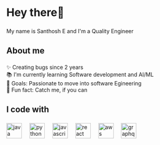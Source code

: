 <h1 align="left">Hey there👋</h1>

###

<p align="left">My name is Santhosh E and I'm a Quality Engineer</p>

###

<h2 align="left">About me</h2>

###

<p align="left">✨ Creating bugs since 2 years<br>📚 I'm currently learning Software development and AI/ML<br>🎯 Goals: Passionate to move into software Egineering<br>🎲 Fun fact: Catch me, if you can</p>

###

<h2 align="left">I code with</h2>

###

<div align="left">
  <img src="https://cdn.jsdelivr.net/gh/devicons/devicon/icons/jest/jest-plain.svg" height="40" alt="java logo"  />
  <img width="12" />
  <img src="https://cdn.jsdelivr.net/gh/devicons/devicon/icons/storybook/storybook-original.svg" height="40" alt="python logo"  />
  <img width="12" />
  <img src="https://cdn.jsdelivr.net/gh/devicons/devicon/icons/javascript/javascript-original.svg" height="40" alt="javascript logo"  />
  <img width="12" />
  <img src="https://cdn.jsdelivr.net/gh/devicons/devicon/icons/react/react-original.svg" height="40" alt="react logo"  />
  <img width="12" />
  <img src="https://cdn.jsdelivr.net/gh/devicons/devicon/icons/nodejs/nodejs-original.svg" height="40" alt="aws logo"  />
  <img width="12" />
  <img src="https://cdn.jsdelivr.net/gh/devicons/devicon/icons/nestjs/nestjs-original.svg" height="40" alt="graphql logo"  />
  <img width="12" />
</div>

###
